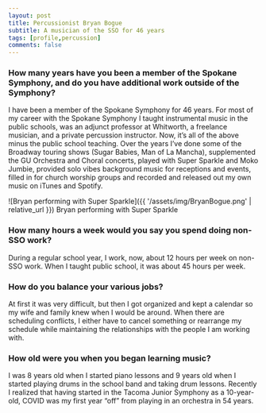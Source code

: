 ```yaml
---
layout: post
title: Percussionist Bryan Bogue
subtitle: A musician of the SSO for 46 years
tags: [profile,percussion]
comments: false
---
```

 
### How many years have you been a member of the Spokane Symphony, and do you have additional work outside of the Symphony?

I have been a member of the Spokane Symphony for 46 years.  For most of my
career with the Spokane Symphony I taught instrumental music in the public
schools, was an adjunct professor at Whitworth, a freelance musician, and a
private percussion instructor. Now, it’s all of the above minus the public
school teaching.  Over the years I’ve done some of the Broadway touring shows
(Sugar Babies, Man of La Mancha), supplemented the GU Orchestra and Choral
concerts, played with Super Sparkle and Moko Jumbie, provided solo vibes
background music for receptions and events, filled in for church worship groups
and recorded and released out my own music on iTunes and Spotify. 

![Bryan performing with Super Sparkle]({{ '/assets/img/BryanBogue.png' | relative_url }})
Bryan performing with Super Sparkle

### How many hours a week would you say you spend doing non-SSO work?

During a regular school year, I work, now, about 12 hours per week on non-SSO
work. When I taught public school, it was about 45 hours per week.

### How do you balance your various jobs?

At first it was very difficult, but then I got organized and kept a calendar so
my wife and family knew when I would be around. When there are scheduling
conflicts, I either have to cancel something or rearrange my schedule while
maintaining the relationships with the people I am working with.

### How old were you when you began learning music?

I was 8 years old when I started piano lessons and 9 years old when I started
playing drums in the school band and taking drum lessons. Recently I realized
that having started in the Tacoma Junior Symphony as a 10-year-old, COVID was
my first year “off” from playing in an orchestra in 54 years. 
